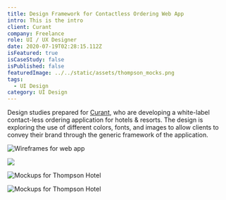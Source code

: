 ```yaml
---
title: Design Framework for Contactless Ordering Web App
intro: This is the intro
client: Curant
company: Freelance
role: UI / UX Designer
date: 2020-07-19T02:28:15.112Z
isFeatured: true
isCaseStudy: false
isPublished: false
featuredImage: ../../static/assets/thompson_mocks.png
tags:
  - UI Design
category: UI Design
---
```

Design studies prepared for [Curant](https://getcurant.co/), who are developing a white-label contact-less ordering application for hotels & resorts. The design is exploring the use of different colors, fonts, and images to allow clients to convey their brand through the generic framework of the application.

![Wireframes for web app](/assets/wireframes.png "Wireframes for web app")

![](/assets/curant_main.png)

![Mockups for Thompson Hotel](/assets/thompson_mocks.png "Mockups for Thompson Hotel")

![Mockups for Thompson Hotel](/assets/thompson.png "Mockups for Thompson Hotel")